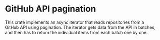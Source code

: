 # GitHub API pagination
This crate implements an async iterator that reads repositories from a GitHub API using pagination.
The iterator gets data from the API in batches, and then has to return the individual items from each batch one by one.
